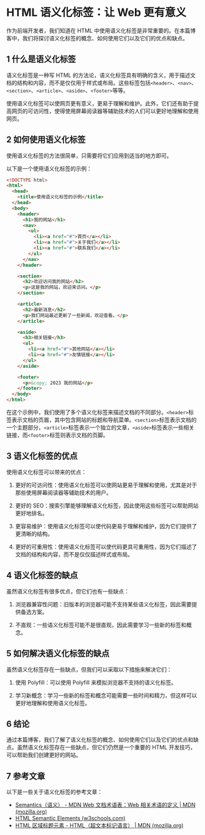 # HTML 语义化标签：让 Web 更有意义

作为前端开发者，我们知道在 HTML 中使用语义化标签是非常重要的。在本篇博客中，我们将探讨语义化标签的概念、如何使用它们以及它们的优点和缺点。

## 1 什么是语义化标签

语义化标签是一种写 HTML 的方法论，语义化标签具有明确的含义，用于描述文档的结构和内容，而不是仅仅用于样式或布局。这些标签包括`<header>`、`<nav>`、`<section>`、`<article>`、`<aside>`、`<footer>`等等。

使用语义化标签可以使网页更有意义，更易于理解和维护。此外，它们还有助于提高网页的可访问性，使得使用屏幕阅读器等辅助技术的人们可以更好地理解和使用网页。

## 2 如何使用语义化标签

使用语义化标签的方法很简单，只需要将它们应用到适当的地方即可。

以下是一个使用语义化标签的示例：

```html
<!DOCTYPE html>
<html>
  <head>
    <title>使用语义化标签的示例</title>
  </head>
  <body>
    <header>
      <h1>我的网站</h1>
      <nav>
        <ul>
          <li><a href="#">首页</a></li>
          <li><a href="#">关于我们</a></li>
          <li><a href="#">联系我们</a></li>
        </ul>
      </nav>
    </header>

    <section>
      <h2>欢迎访问我的网站</h2>
      <p>这是我的网站，欢迎来访问。</p>
    </section>

    <article>
      <h2>最新消息</h2>
      <p>我们网站最近更新了一些新闻，欢迎查看。</p>
    </article>

    <aside>
      <h3>相关链接</h3>
      <ul>
        <li><a href="#">其他网站</a></li>
        <li><a href="#">友情链接</a></li>
      </ul>
    </aside>

    <footer>
      <p>&copy; 2023 我的网站</p>
    </footer>
  </body>
</html>
```

在这个示例中，我们使用了多个语义化标签来描述文档的不同部分。`<header>`标签表示文档的页眉，其中包含网站的标题和导航菜单。`<section>`标签表示文档的一个主题部分，`<article>`标签表示一个独立的文章，`<aside>`标签表示一些相关链接，而`<footer>`标签则表示文档的页脚。

## 3 语义化标签的优点

使用语义化标签可以带来的优点：

1. 更好的可访问性：使用语义化标签可以使网站更易于理解和使用，尤其是对于那些使用屏幕阅读器等辅助技术的用户。

2. 更好的 SEO：搜索引擎能够理解语义化标签，因此使用这些标签可以帮助网站更好地排名。

3. 更容易维护：使用语义化标签可以使代码更易于理解和维护，因为它们提供了更清晰的结构。

4. 更好的可重用性：使用语义化标签可以使代码更具可重用性，因为它们描述了文档的结构和内容，而不是仅仅描述样式或布局。

## 4 语义化标签的缺点

虽然语义化标签有很多优点，但它们也有一些缺点：

1. 浏览器兼容性问题：旧版本的浏览器可能不支持某些语义化标签，因此需要提供备选方案。

2. 不直观：一些语义化标签可能不是很直观，因此需要学习一些新的标签和概念。

## 5 如何解决语义化标签的缺点

虽然语义化标签存在一些缺点，但我们可以采取以下措施来解决它们：

1. 使用 Polyfill：可以使用 Polyfill 来模拟浏览器不支持的语义化标签。

2. 学习新概念：学习一些新的标签和概念可能需要一些时间和精力，但这样可以更好地理解和使用语义化标签。

## 6 结论

通过本篇博客，我们了解了语义化标签的概念、如何使用它们以及它们的优点和缺点。虽然语义化标签存在一些缺点，但它们仍然是一个重要的 HTML 开发技巧，可以帮助我们创建更好的网站。

## 7 参考文章

以下是一些关于语义化标签的参考文章：

- [Semantics（语义） - MDN Web 文档术语表：Web 相关术语的定义 | MDN (mozilla.org)](https://developer.mozilla.org/zh-CN/docs/Glossary/Semantics)
- [HTML Semantic Elements (w3schools.com)](https://www.w3schools.com/html/html5_semantic_elements.asp)
- [HTML 区域标题元素 - HTML（超文本标记语言） | MDN (mozilla.org)](https://developer.mozilla.org/zh-CN/docs/Web/HTML/Element/Heading_Elements#problems_solved_by_html5)